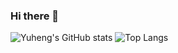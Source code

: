 ### Hi there 👋
![Yuheng's GitHub stats](https://github-readme-stats.vercel.app/api?username=chenyuheng&show_icons=true&theme=transparent&layout=compact)
![Top Langs](https://github-readme-stats.vercel.app/api/top-langs/?username=chenyuheng&layout=compact&hide=css&theme=transparent)

<!--
**chenyuheng/chenyuheng** is a ✨ _special_ ✨ repository because its `README.md` (this file) appears on your GitHub profile.

Here are some ideas to get you started:

- 🔭 I’m currently working on ...
- 🌱 I’m currently learning ...
- 👯 I’m looking to collaborate on ...
- 🤔 I’m looking for help with ...
- 💬 Ask me about ...
- 📫 How to reach me: ...
- 😄 Pronouns: ...
- ⚡ Fun fact: ...
-->
